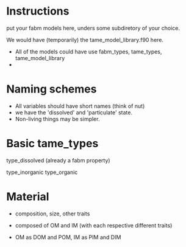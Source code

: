 <!--
SPDX-License-Identifier: CC0-1.0
SPDX-FileCopyrightText: 2024 Helmholtz-Zentrum hereon GmbH
SPDX-FileContributor: Carsten Lemmen
-->

# Instructions

put your fabm models here, unders some subdiretory of your choice. 

We would have (temporarily) the tame_model_library.f90 here.

- All of the models could have use fabm_types, tame_types, tame_model_library
- 


# Naming schemes

- All variables should have short names (think of nut)
- we have the 'dissolved' and 'particulate' state. 
- Non-living things may be simpler.

# Basic tame_types

type_dissolved (already a fabm property)

type_inorganic
type_organic

# Material
- composition, size, other traits

- composed of OM and IM (with each respective different traits)
- OM as DOM and POM,  IM as PIM and DIM





